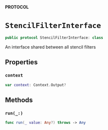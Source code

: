 **PROTOCOL**

# `StencilFilterInterface`

```swift
public protocol StencilFilterInterface: class
```

An interface shared between all stencil filters

## Properties
### `context`

```swift
var context: Context.Output?
```

## Methods
### `run(_:)`

```swift
func run(_ value: Any?) throws -> Any
```

